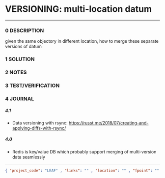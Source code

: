 # VERSIONING:  multi-location datum
--------------------------------
### 0 DESCRIPTION
given  the same objectory in different location, how to merge these separate  versions of datum

### 1 SOLUTION


### 2 NOTES


### 3 TEST/VERIFICATION


### 4 JOURNAL

##### 4.1
- Data versioning with rsync: https://russt.me/2018/07/creating-and-applying-diffs-with-rsync/

##### 4.0
- Redis is key/value DB which probably support merging of multi-version data seamlessly



--------------------------------
```json
{ "project_code": "LEAF" , "links": "" , "location": "" , "fpoint": "" }
```
